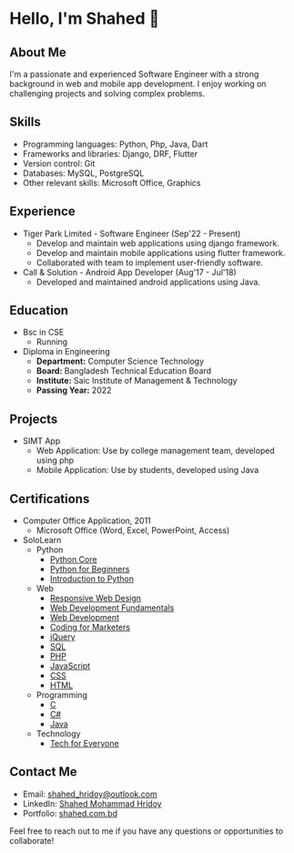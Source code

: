 # Hello, I'm Shahed 👋

## About Me
I'm a passionate and experienced Software Engineer with a strong background in web and mobile app development. I enjoy working on challenging projects and solving complex problems.

## Skills
- Programming languages: Python, Php, Java, Dart
- Frameworks and libraries: Django, DRF, Flutter
- Version control: Git
- Databases: MySQL, PostgreSQL
- Other relevant skills:  Microsoft Office, Graphics

## Experience
- Tiger Park Limited - Software Engineer (Sep'22 - Present)
  - Develop and maintain web applications using django framework.
  - Develop and maintain mobile applications using flutter framework.
  - Collaborated with team to implement user-friendly software.
- Call & Solution - Android App Developer (Aug'17 - Jul'18)
  - Developed and maintained android applications using Java.

## Education
- Bsc in CSE
  - Running
- Diploma in Engineering
  - **Department:** Computer Science Technology
  - **Board:** Bangladesh Technical Education Board
  - **Institute:** Saic Institute of Management & Technology
  - **Passing Year:** 2022

## Projects
- SIMT App
  - Web Application: Use by college management team, developed using php
  - Mobile Application: Use by students, developed using Java

## Certifications
- Computer Office Application, 2011
  - Microsoft Office (Word, Excel, PowerPoint, Access)
- SoloLearn
  - Python
    - [Python Core](https://www.sololearn.com/certificates/CT-V2FKXE48)
    - [Python for Beginners](https://www.sololearn.com/certificates/CT-7MI1ULAV)
    - [Introduction to Python](https://www.sololearn.com/certificates/CC-SKJMCB2W)
  - Web
    - [Responsive Web Design](https://www.sololearn.com/certificates/CT-FENBZSMY)
    - [Web Development Fundamentals](https://www.sololearn.com/certificates/CT-MMSOSQ40)
    - [Web Development](https://www.sololearn.com/certificates/CC-ORBJNKAX)
    - [Coding for Marketers](https://www.sololearn.com/certificates/CC-9WOHIYKC)
    - [jQuery](https://www.sololearn.com/certificates/CT-FEOAV4LF)
    - [SQL](https://www.sololearn.com/certificates/CT-E9GFQQDD)
    - [PHP](https://www.sololearn.com/certificates/CT-KD0KRM7O)
    - [JavaScript](https://www.sololearn.com/certificates/CT-PWLF7IJE)
    - [CSS](https://www.sololearn.com/certificates/CT-YB8NPQAP)
    - [HTML](https://www.sololearn.com/certificates/CT-QMR3VV96)
  - Programming
    - [C](https://www.sololearn.com/certificates/CT-PLUI39UK)
    - [C#](https://www.sololearn.com/certificates/CT-NCJ3FBOS)
    - [Java](https://www.sololearn.com/certificates/CT-J3U8CI8K)
  - Technology
    - [Tech for Everyone](https://www.sololearn.com/certificates/CC-TF8D7MMJ)

## Contact Me
- Email: shahed_hridoy@outlook.com
- LinkedIn: [Shahed Mohammad Hridoy](https://www.linkedin.com/in/shahedmohammadhridoy/)
- Portfolio: [shahed.com.bd](https://shahed.com.bd)

Feel free to reach out to me if you have any questions or opportunities to collaborate!
